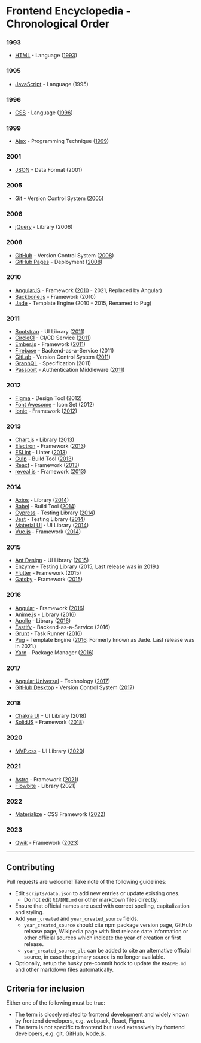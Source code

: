 # Frontend Encyclopedia - Chronological Order

### 1993
- [HTML](https://en.wikipedia.org/wiki/HTML) - Language ([1993](https://www.washington.edu/accesscomputing/webd2/student/unit1/module3/html_history.html#:~:text=1993%20%2D%20Present,official%20standard%20in%20December%201999.))

### 1995
- [JavaScript](https://en.wikipedia.org/wiki/JavaScript) - Language (1995)

### 1996
- [CSS](https://en.wikipedia.org/wiki/Cascading_Style_Sheets) - Language ([1996](https://en.wikipedia.org/wiki/CSS))

### 1999
- [Ajax](https://en.wikipedia.org/wiki/Ajax_(programming)) - Programming Technique ([1999](https://en.wikipedia.org/wiki/Ajax_(programming)))

### 2001
- [JSON](https://en.wikipedia.org/wiki/JSON) - Data Format (2001)

### 2005
- [Git](https://git-scm.com) - Version Control System ([2005](https://en.wikipedia.org/wiki/Git))

### 2006
- [jQuery](https://jquery.com) - Library (2006)

### 2008
- [GitHub](https://github.com) - Version Control System ([2008](https://en.wikipedia.org/wiki/GitHub#:~:text=Development%20of%20the%20GitHub.com,annual%20keynote%20called%20GitHub%20Universe.))
- [GitHub Pages](https://pages.github.com/) - Deployment ([2008](https://github.blog/2022-08-10-github-pages-now-uses-actions-by-default/))

### 2010
- [AngularJS](https://angularjs.org) - Framework ([2010](https://en.wikipedia.org/wiki/AngularJS) - 2021, Replaced by Angular)
- [Backbone.js](https://backbonejs.org) - Framework (2010)
- [Jade](https://pugjs.org/api/getting-started.html) - Template Engine (2010 - 2015, Renamed to Pug)

### 2011
- [Bootstrap](https://getbootstrap.com) - UI Library ([2011](https://getbootstrap.com/docs/4.1/about/overview/))
- [CircleCI](https://circleci.com) - CI/CD Service ([2011](https://circleci.com/about/))
- [Ember.js](https://emberjs.com) - Framework ([2011](https://g.co/kgs/b5E63S))
- [Firebase](https://firebase.google.com) - Backend-as-a-Service (2011)
- [GitLab](https://docs.gitlab.com) - Version Control System ([2011](https://about.gitlab.com/company/history/#:~:text=So%20together%20with%20Valeriy%20Sizov,GitLab%20on%20October%208%2C%202011.))
- [GraphQL](https://graphql.org) - Specification (2011)
- [Passport](https://www.passportjs.org/) - Authentication Middleware ([2011](https://github.com/jaredhanson/passport))

### 2012
- [Figma](https://www.figma.com) - Design Tool (2012)
- [Font Awesome](https://fontawesome.com) - Icon Set (2012)
- [Ionic](https://ionicframework.com) - Framework ([2012](https://ionic.io/about))

### 2013
- [Chart.js](https://www.chartjs.org) - Library ([2013](https://www.chartjs.org/docs/latest/))
- [Electron](https://www.electronjs.org) - Framework ([2013](https://en.wikipedia.org/wiki/Electron_(software_framework)))
- [ESLint](https://eslint.org) - Linter ([2013](https://eslint.org/docs/latest/about/))
- [Gulp](https://gulpjs.com) - Build Tool ([2013](https://en.wikipedia.org/wiki/Gulp.js))
- [React](https://react.dev) - Framework ([2013](https://www.youtube.com/watch?v=GW0rj4sNH2w))
- [reveal.js](https://revealjs.com/) - Framework ([2013](https://github.com/hakimel/reveal.js/releases?page=4))

### 2014
- [Axios](https://axios-http.com) - Library ([2014](https://www.npmjs.com/package/axios?activeTab=versions))
- [Babel](https://babeljs.io) - Build Tool ([2014](https://babeljs.io/blog/2016/12/07/the-state-of-babel))
- [Cypress](https://www.cypress.io) - Testing Library ([2014](https://www.cypress.io/blog/2017/10/10/cypress-is-now-public-beta/))
- [Jest](https://jestjs.io) - Testing Library ([2014](https://github.com/jestjs/jest/issues/3))
- [Material UI](https://mui.com) - UI Library ([2014](https://mui.com/about/))
- [Vue.js](https://vuejs.org) - Framework ([2014](https://blog.evanyou.me/2014/02/11/first-week-of-launching-an-oss-project/))

### 2015
- [Ant Design](https://ant.design) - UI Library ([2015](https://09x.ant.design/))
- [Enzyme](https://enzymejs.github.io/enzyme/) - Testing Library (2015, Last release was in 2019.)
- [Flutter](https://flutter.dev) - Framework (2015)
- [Gatsby](https://www.gatsbyjs.com) - Framework ([2015](https://en.wikipedia.org/wiki/Gatsby_(JavaScript_framework)))

### 2016
- [Angular](https://angular.io) - Framework ([2016](https://en.wikipedia.org/wiki/Ajax_(programming)))
- [Anime.js](https://animejs.com) - Library ([2016](https://github.com/juliangarnier/anime/releases?page=2))
- [Apollo](https://www.apollographql.com) - Library ([2016](https://www.apollographql.com/blog/backend/apollo-8b7215bcab1c/))
- [Fastify](https://fastify.dev) - Backend-as-a-Service (2016)
- [Grunt](https://gruntjs.com/) - Task Runner ([2016](https://en.wikipedia.org/wiki/Grunt_(software)))
- [Pug](https://pugjs.org/api/getting-started.html) - Template Engine ([2016](https://medium.com/@jawaragordon/pug-templates-a-developers-faithful-companion-1cd71355d4eb), Formerly known as Jade. Last release was in 2021.)
- [Yarn](https://yarnpkg.com) - Package Manager ([2016](https://en.wikipedia.org/wiki/Yarn_(package_manager)))

### 2017
- [Angular Universal](https://angular.io/guide/universal) - Technology ([2017](https://www.npmjs.com/package/@nguniversal/express-engine?activeTab=versions))
- [GitHub Desktop](https://desktop.github.com/) - Version Control System ([2017](https://github.blog/2017-09-19-announcing-github-desktop-1-0/))

### 2018
- [Chakra UI](https://chakra-ui.com) - UI Library (2018)
- [SolidJS](https://www.solidjs.com/) - Framework ([2018](https://www.thisdot.co/blog/solidjs-fundamentals-and-building-your-first-solidjs-app/))

### 2020
- [MVP.css](https://andybrewer.github.io/mvp/) - UI Library ([2020](https://github.com/andybrewer/mvp/releases))

### 2021
- [Astro](https://astro.build/) - Framework ([2021](https://astro.build/blog/introducing-astro/))
- [Flowbite](https://flowbite.com/) - Library (2021)

### 2022
- [Materialize](https://materializecss.com/) - CSS Framework ([2022](https://materialize.com/docs/releases/))

### 2023
- [Qwik](https://qwik.builder.io/) - Framework ([2023](https://www.builder.io/blog/qwik-v1))

---

## Contributing

Pull requests are welcome! Take note of the following guidelines:

- Edit `scripts/data.json` to add new entries or update existing ones.
  - Do not edit `README.md` or other markdown files directly.
- Ensure that official names are used with correct spelling, capitalization and styling.
- Add `year_created` and `year_created_source` fields.
  - `year_created_source` should cite npm package version page, GitHub release page, Wikipedia page with first release date information or other official sources which indicate the year of creation or first release.
  - `year_created_source_alt` can be added to cite an alternative official source, in case the primary source is no longer available.
- Optionally, setup the husky pre-commit hook to update the `README.md` and other markdown files automatically.

## Criteria for inclusion

Either one of the following must be true:

- The term is closely related to frontend development and widely known by frontend developers, e.g. webpack, React, Figma.
- The term is not specific to frontend but used extensively by frontend developers, e.g. git, GitHub, Node.js.

